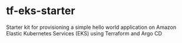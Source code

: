 # tf-eks-starter
Starter kit for provisioning a simple hello world application on Amazon Elastic Kubernetes Services (EKS) using Terraform and Argo CD
